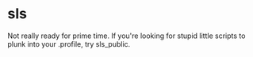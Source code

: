 sls
===

Not really ready for prime time. If you're looking for stupid little scripts to plunk into your .profile, try sls_public.
